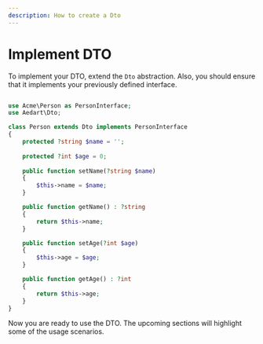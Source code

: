 ```yaml
---
description: How to create a Dto
---
```


# Implement DTO

To implement your DTO, extend the `Dto` abstraction.
Also, you should ensure that it implements your previously defined interface.
 
```php

use Acme\Person as PersonInterface;
use Aedart\Dto;

class Person extends Dto implements PersonInterface
{
    protected ?string $name = '';
    
    protected ?int $age = 0;
 
    public function setName(?string $name)
    {
        $this->name = $name;
    }

    public function getName() : ?string
    {
        return $this->name;
    }

    public function setAge(?int $age)
    {
        $this->age = $age;
    }

    public function getAge() : ?int
    {
        return $this->age;
    }
}
```

Now you are ready to use the DTO.
The upcoming sections will highlight some of the usage scenarios. 

